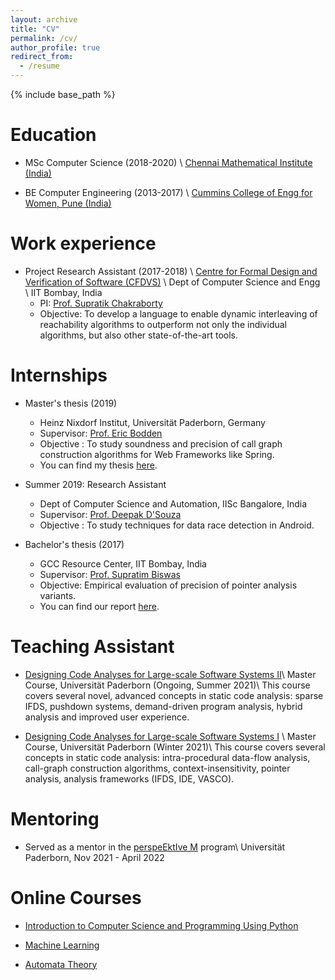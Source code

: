 ```yaml
---
layout: archive
title: "CV"
permalink: /cv/
author_profile: true
redirect_from:
  - /resume
---
```


{% include base_path %}

**Education**
======
*  MSc Computer Science (2018-2020) \\
[Chennai Mathematical Institute (India)](https://www.cmi.ac.in/)

* BE Computer Engineering (2013-2017) \\
[Cummins College of Engg for Women, Pune (India)](https://www.cumminscollege.org/)

 **Work experience**
======
* Project Research Assistant (2017-2018) \\
[Centre for Formal Design and Verification of Software (CFDVS)](http://www.cfdvs.iitb.ac.in/) \\
Dept of Computer Science and Engg \\
IIT Bombay, India 
  * PI: [Prof. Supratik Chakraborty](https://www.cse.iitb.ac.in/~supratik/)
  * Objective: To develop a language to enable dynamic interleaving of reachability algorithms to outperform not only the individual algorithms, but also other state-of-the-art tools.

**Internships**
======
* Master's thesis (2019)
  * Heinz Nixdorf Institut, Universität Paderborn, Germany
  * Supervisor: [Prof. Eric Bodden](https://www.bodden.de/)
  * Objective : To study soundness and precision of call graph construction algorithms for Web Frameworks like Spring.
  * You can find my thesis [here]({{mugdhak30.github.io}}/assets/MugdhaMasterThesis.pdf).


* Summer 2019: Research Assistant
  * Dept of Computer Science and Automation, IISc Bangalore, India 
  * Supervisor: [Prof. Deepak D'Souza](https://www.csa.iisc.ac.in/~deepakd/)
  * Objective : To study techniques for data race detection in Android.

* Bachelor's thesis (2017)
  * GCC Resource Center, IIT Bombay, India
  * Supervisor: [Prof. Supratim Biswas](https://www.cse.iitb.ac.in/~sb/)
  * Objective: Empirical evaluation of precision of pointer analysis variants.
  * You can find our report [here]({{mugdhak30.github.io}}/assets/MugdhaBachelorReport.pdf).
 
**Teaching Assistant**
======

* [Designing Code Analyses for Large-scale Software Systems II](https://www.hni.uni-paderborn.de/sse/lehre/designing-code-analyses-for-large-scale-software-systems-2-deca-2-ss2022/)\\
  Master Course, Universität Paderborn (Ongoing, Summer 2021)\\
This course covers several novel, advanced concepts in static code analysis: sparse IFDS, pushdown systems, demand-driven program analysis, hybrid analysis and improved user experience.

*  [Designing Code Analyses for Large-scale Software Systems I](https://www.hni.uni-paderborn.de/sse/lehre/deca/) \\
Master Course, Universität Paderborn (Winter 2021)\\
This course covers several concepts in static code analysis: intra-procedural data-flow analysis, call-graph construction algorithms, context-insensitivity, pointer analysis, analysis frameworks (IFDS, IDE, VASCO).


**Mentoring**
======

* Served as a mentor in the [perspeEktIve M](https://www.eim.uni-paderborn.de/en/faculty/courses-of-study/studies/mentoring-program) program\\
  Universität Paderborn, Nov 2021 - April 2022

**Online Courses**
======
* [Introduction to Computer Science and Programming Using Python](https://www.edx.org/course/introduction-to-computer-science-and-programming-7) 

* [Machine Learning](https://www.coursera.org/learn/machine-learning)

* [Automata Theory](https://online.stanford.edu/courses/soe-ycsautomata-automata-theory)

